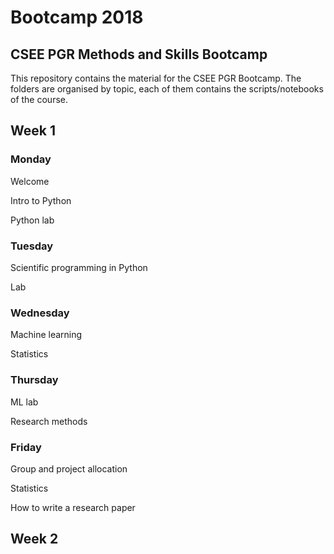 # Bootcamp 2018
## CSEE PGR Methods and Skills Bootcamp

This repository contains the material for the CSEE PGR Bootcamp. The folders are organised by topic, each of them contains the scripts/notebooks of the course.

## Week 1

### Monday
Welcome

Intro to Python

Python lab


### Tuesday

Scientific programming in Python

Lab

### Wednesday

Machine learning

Statistics


### Thursday

ML lab

Research methods
### Friday

Group and project allocation

Statistics

How to write a research paper


## Week 2
